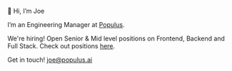 👋 Hi, I’m Joe

I’m an Engineering Manager at [Populus](https://www.populus.ai/). 

We're hiring! Open Senior & Mid level positions on Frontend, Backend and Full Stack. Check out positions [here](https://jobs.lever.co/populus).

Get in touch! joe@populus.ai
